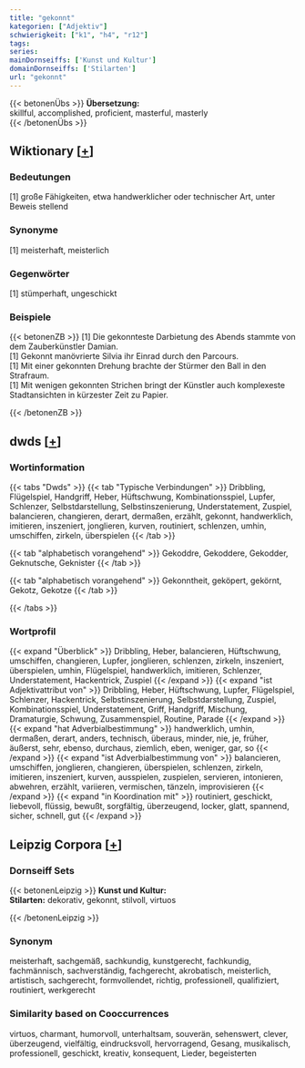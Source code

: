 ```yaml
---
title: "gekonnt"
kategorien: ["Adjektiv"]
schwierigkeit: ["k1", "h4", "r12"]
tags:
series:
mainDornseiffs: ['Kunst und Kultur']
domainDornseiffs: ['Stilarten']
url: "gekonnt"
---
```


{{< betonenÜbs >}}
**Übersetzung:**  
skillful, accomplished, proficient, masterful, masterly  
{{< /betonenÜbs >}}

## Wiktionary [[+](https://de.wiktionary.org/wiki/gekonnt)]

### Bedeutungen
[1] große Fähigkeiten, etwa handwerklicher oder technischer Art, unter Beweis stellend  

### Synonyme
[1] meisterhaft, meisterlich  

### Gegenwörter
[1] stümperhaft, ungeschickt  

### Beispiele
{{< betonenZB >}}
[1] Die gekonnteste Darbietung des Abends stammte von dem Zauberkünstler Damian.  
[1] Gekonnt manövrierte Silvia ihr Einrad durch den Parcours.  
[1] Mit einer gekonnten Drehung brachte der Stürmer den Ball in den Strafraum.  
[1] Mit wenigen gekonnten Strichen bringt der Künstler auch komplexeste Stadtansichten in kürzester Zeit zu Papier.  

{{< /betonenZB >}}


## dwds [[+](https://www.dwds.de/wb/gekonnt)]

### Wortinformation
{{< tabs "Dwds" >}}
{{< tab "Typische Verbindungen" >}}
Dribbling, Flügelspiel, Handgriff, Heber, Hüftschwung, Kombinationsspiel, Lupfer, Schlenzer, Selbstdarstellung, Selbstinszenierung, Understatement, Zuspiel, balancieren, changieren, derart, dermaßen, erzählt, gekonnt, handwerklich, imitieren, inszeniert, jonglieren, kurven, routiniert, schlenzen, umhin, umschiffen, zirkeln, überspielen
{{< /tab >}}

{{< tab "alphabetisch vorangehend" >}}
Gekoddre, Gekoddere, Gekodder, Geknutsche, Geknister
{{< /tab >}}

{{< tab "alphabetisch vorangehend" >}}
Gekonntheit, geköpert, gekörnt, Gekotz, Gekotze
{{< /tab >}}

{{< /tabs >}}

### Wortprofil
{{< expand "Überblick" >}} Dribbling, Heber, balancieren, Hüftschwung, umschiffen, changieren, Lupfer, jonglieren, schlenzen, zirkeln, inszeniert, überspielen, umhin, Flügelspiel, handwerklich, imitieren, Schlenzer, Understatement, Hackentrick, Zuspiel {{< /expand >}}
{{< expand "ist Adjektivattribut von" >}} Dribbling, Heber, Hüftschwung, Lupfer, Flügelspiel, Schlenzer, Hackentrick, Selbstinszenierung, Selbstdarstellung, Zuspiel, Kombinationsspiel, Understatement, Griff, Handgriff, Mischung, Dramaturgie, Schwung, Zusammenspiel, Routine, Parade {{< /expand >}}
{{< expand "hat Adverbialbestimmung" >}} handwerklich, umhin, dermaßen, derart, anders, technisch, überaus, minder, nie, je, früher, äußerst, sehr, ebenso, durchaus, ziemlich, eben, weniger, gar, so {{< /expand >}}
{{< expand "ist Adverbialbestimmung von" >}} balancieren, umschiffen, jonglieren, changieren, überspielen, schlenzen, zirkeln, imitieren, inszeniert, kurven, ausspielen, zuspielen, servieren, intonieren, abwehren, erzählt, variieren, vermischen, tänzeln, improvisieren {{< /expand >}}
{{< expand "in Koordination mit" >}} routiniert, geschickt, liebevoll, flüssig, bewußt, sorgfältig, überzeugend, locker, glatt, spannend, sicher, schnell, gut {{< /expand >}}

## Leipzig Corpora [[+](https://corpora.uni-leipzig.de/en/res?word=gekonnt&corpusId=deu_newscrawl-public_2018)]

### Dornseiff Sets
{{< betonenLeipzig >}}
**Kunst und Kultur:**  
**Stilarten:** dekorativ, gekonnt, stilvoll, virtuos  

{{< /betonenLeipzig >}}

### Synonym
meisterhaft, sachgemäß, sachkundig, kunstgerecht, fachkundig, fachmännisch, sachverständig, fachgerecht, akrobatisch, meisterlich, artistisch, sachgerecht, formvollendet, richtig, professionell, qualifiziert, routiniert, werkgerecht


### Similarity based on Cooccurrences
virtuos, charmant, humorvoll, unterhaltsam, souverän, sehenswert, clever, überzeugend, vielfältig, eindrucksvoll, hervorragend, Gesang, musikalisch, professionell, geschickt, kreativ, konsequent, Lieder, begeisterten


